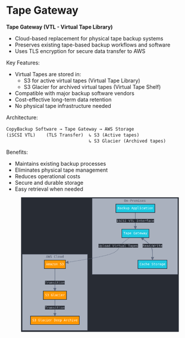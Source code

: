 # Tape Gateway

**Tape Gateway (VTL - Virtual Tape Library)**

* Cloud-based replacement for physical tape backup systems
* Preserves existing tape-based backup workflows and software
* Uses TLS encryption for secure data transfer to AWS

Key Features:

* Virtual Tapes are stored in:
  * S3 for active virtual tapes (Virtual Tape Library)
  * S3 Glacier for archived virtual tapes (Virtual Tape Shelf)
* Compatible with major backup software vendors
* Cost-effective long-term data retention
* No physical tape infrastructure needed

Architecture:

```
CopyBackup Software → Tape Gateway → AWS Storage
(iSCSI VTL)    (TLS Transfer)  ↳ S3 (Active tapes)
                               ↳ S3 Glacier (Archived tapes)
```

Benefits:

* Maintains existing backup processes
* Eliminates physical tape management
* Reduces operational costs
* Secure and durable storage
* Easy retrieval when needed

<figure><img src="../../../../.gitbook/assets/image (2) (1) (1) (1) (1) (1) (1) (1) (1) (1) (1).png" alt=""><figcaption></figcaption></figure>
